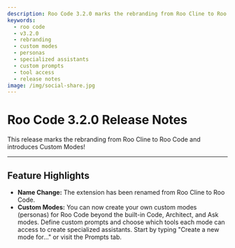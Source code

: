 ```yaml
---
description: Roo Code 3.2.0 marks the rebranding from Roo Cline to Roo Code and introduces Custom Modes for creating specialized AI assistants.
keywords:
  - roo code
  - v3.2.0
  - rebranding
  - custom modes
  - personas
  - specialized assistants
  - custom prompts
  - tool access
  - release notes
image: /img/social-share.jpg
---
```


# Roo Code 3.2.0 Release Notes

This release marks the rebranding from Roo Cline to Roo Code and introduces Custom Modes!

---

## Feature Highlights

*   **Name Change:** The extension has been renamed from Roo Cline to Roo Code.
*   **Custom Modes:** You can now create your own custom modes (personas) for Roo Code beyond the built-in Code, Architect, and Ask modes. Define custom prompts and choose which tools each mode can access to create specialized assistants. Start by typing "Create a new mode for..." or visit the Prompts tab.